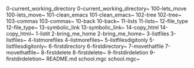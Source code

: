 0-current_working_directory
0-current_working_directory~
100-lets_move
100-lets_move~
101-clean_emacs
101-clean_emacs~
102-tree
102-tree~
103-commas
103-commas~
10-back
10-back~
11-lists
11-lists~
12-file_type
12-file_type~
13-symbolic_link
13-symbolic_link~
14-copy_html
14-copy_html~
1-listit
2-bring_me_home
2-bring_me_home~
3-listfiles
3-listfiles~
4-listmorefiles
4-listmorefiles~
5-listfilesdigitonly
5-listfilesdigitonly~
6-firstdirectory
6-firstdirectory~
7-movethatfile
7-movethatfile~
8-firstdelete
8-firstdelete~
9-firstdirdeletion
9-firstdirdeletion~
README.md
school.mgc
school.mgc~
